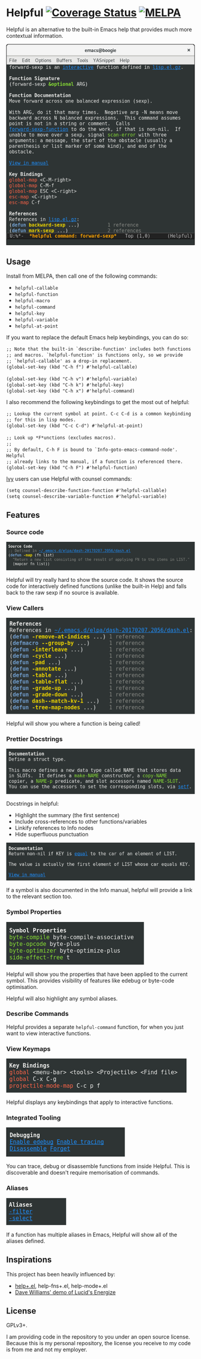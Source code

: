 # Helpful [![Coverage Status](https://coveralls.io/repos/github/Wilfred/helpful/badge.svg?branch=master)](https://coveralls.io/github/Wilfred/helpful?branch=master) [![MELPA](http://melpa.org/packages/helpful-badge.svg)](http://melpa.org/#/helpful)

Helpful is an alternative to the built-in Emacs help that provides
much more contextual information.

![screenshot](screenshots/helpful.png)

## Usage

Install from MELPA, then call one of the following commands:

* `helpful-callable`
* `helpful-function`
* `helpful-macro`
* `helpful-command`
* `helpful-key`
* `helpful-variable`
* `helpful-at-point`

If you want to replace the default Emacs help keybindings, you can do
so:

``` emacs-lisp
;; Note that the built-in `describe-function' includes both functions
;; and macros. `helpful-function' is functions only, so we provide
;; `helpful-callable' as a drop-in replacement.
(global-set-key (kbd "C-h f") #'helpful-callable)

(global-set-key (kbd "C-h v") #'helpful-variable)
(global-set-key (kbd "C-h k") #'helpful-key)
(global-set-key (kbd "C-h x") #'helpful-command)
```

I also recommend the following keybindings to get the most out of
helpful:

``` emacs-lisp
;; Lookup the current symbol at point. C-c C-d is a common keybinding
;; for this in lisp modes.
(global-set-key (kbd "C-c C-d") #'helpful-at-point)

;; Look up *F*unctions (excludes macros).
;;
;; By default, C-h F is bound to `Info-goto-emacs-command-node'. Helpful
;; already links to the manual, if a function is referenced there.
(global-set-key (kbd "C-h F") #'helpful-function)
```

[Ivy](https://github.com/abo-abo/swiper) users can use Helpful with
counsel commands:

``` emacs-lisp
(setq counsel-describe-function-function #'helpful-callable)
(setq counsel-describe-variable-function #'helpful-variable)
```

## Features

### Source code

![screenshot](screenshots/helpful_source.png)

Helpful will try really hard to show the source code. It shows the
source code for interactively defined functions (unlike the built-in
Help) and falls back to the raw sexp if no source is available.

### View Callers

![screenshot](screenshots/helpful_refs.png)

Helpful will show you where a function is being called!

### Prettier Docstrings

![screenshot](screenshots/helpful_docstring.png)

Docstrings in helpful:

* Highlight the summary (the first sentence)
* Include cross-references to other functions/variables
* Linkify references to Info nodes
* Hide superfluous punctuation

![screenshot](screenshots/helpful_view_in_manual.png)

If a symbol is also documented in the Info manual, helpful will
provide a link to the relevant section too.

### Symbol Properties

![screenshot](screenshots/helpful_props.png)

Helpful will show you the properties that have been applied to the
current symbol. This provides visibility of features
like edebug or byte-code optimisation.

Helpful will also highlight any symbol aliases.

### Describe Commands

Helpful provides a separate `helpful-command` function, for when you
just want to view interactive functions.

### View Keymaps

![screenshot](screenshots/helpful_bindings.png)

Helpful displays any keybindings that apply to interactive functions.

### Integrated Tooling

![screenshot](screenshots/helpful_tools.png)

You can trace, debug or disassemble functions from inside
Helpful. This is discoverable and doesn't require memorisation of
commands.

### Aliases

![screenshot](screenshots/helpful_aliases.png)

If a function has multiple aliases in Emacs, Helpful will show all of
the aliases defined.

## Inspirations

This project has been heavily influenced by:

* [help+.el](https://www.emacswiki.org/emacs/help+.el), help-fns+.el, help-mode+.el
* [Dave Williams' demo of Lucid's Energize](https://www.youtube.com/watch?v=pQQTScuApWk)

## License

GPLv3+.

I am providing code in the repository to you under an open source
license. Because this is my personal repository, the license you
receive to my code is from me and not my employer.
